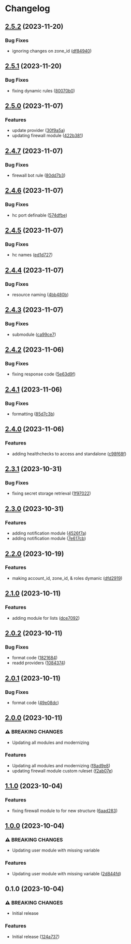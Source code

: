 # Changelog

## [2.5.2](https://github.com/Gravitas-Security/Cloudflare-Modules/compare/v2.5.1...v2.5.2) (2023-11-20)


### Bug Fixes

* ignoring changes on zone_id ([df84940](https://github.com/Gravitas-Security/Cloudflare-Modules/commit/df84940338d75b9a0ed4cc49d93314b54cc4e8dd))

## [2.5.1](https://github.com/Gravitas-Security/Cloudflare-Modules/compare/v2.5.0...v2.5.1) (2023-11-20)


### Bug Fixes

* fixing dynamic rules ([80070b0](https://github.com/Gravitas-Security/Cloudflare-Modules/commit/80070b081d0cd6bc93e8338c8778dc0804b0f830))

## [2.5.0](https://github.com/Gravitas-Security/Cloudflare-Modules/compare/v2.4.7...v2.5.0) (2023-11-07)


### Features

* update provider ([30f9a5a](https://github.com/Gravitas-Security/Cloudflare-Modules/commit/30f9a5a660b3fa50e5fbd380c0266b11d919a210))
* updating firewall module ([422b381](https://github.com/Gravitas-Security/Cloudflare-Modules/commit/422b3818fdd303a6c83bf84b056c5ded8165a7e9))

## [2.4.7](https://github.com/Gravitas-Security/Cloudflare-Modules/compare/v2.4.6...v2.4.7) (2023-11-07)


### Bug Fixes

* firewall bot rule ([80dd7b3](https://github.com/Gravitas-Security/Cloudflare-Modules/commit/80dd7b305c4f63b5a580da133018a5b5996f3abf))

## [2.4.6](https://github.com/Gravitas-Security/Cloudflare-Modules/compare/v2.4.5...v2.4.6) (2023-11-07)


### Bug Fixes

* hc port definable ([574dfbe](https://github.com/Gravitas-Security/Cloudflare-Modules/commit/574dfbe3587ffa6d53f618cec1c4829780d8118f))

## [2.4.5](https://github.com/Gravitas-Security/Cloudflare-Modules/compare/v2.4.4...v2.4.5) (2023-11-07)


### Bug Fixes

* hc names ([ed1d727](https://github.com/Gravitas-Security/Cloudflare-Modules/commit/ed1d7277ee0c245947db4beda844d3c90ab324e1))

## [2.4.4](https://github.com/Gravitas-Security/Cloudflare-Modules/compare/v2.4.3...v2.4.4) (2023-11-07)


### Bug Fixes

* resource naming ([4bb480b](https://github.com/Gravitas-Security/Cloudflare-Modules/commit/4bb480b225f5acd68b6ea386a46db917f4a35418))

## [2.4.3](https://github.com/Gravitas-Security/Cloudflare-Modules/compare/v2.4.2...v2.4.3) (2023-11-07)


### Bug Fixes

* submodule ([ca99ce7](https://github.com/Gravitas-Security/Cloudflare-Modules/commit/ca99ce7100ff74a1c9ab49ce7a6db5ec968dbce9))

## [2.4.2](https://github.com/Gravitas-Security/Cloudflare-Modules/compare/v2.4.1...v2.4.2) (2023-11-06)


### Bug Fixes

* fixing response code ([5e63d9f](https://github.com/Gravitas-Security/Cloudflare-Modules/commit/5e63d9fcc229a03606379395be5ad3f4d707081e))

## [2.4.1](https://github.com/Gravitas-Security/Cloudflare-Modules/compare/v2.4.0...v2.4.1) (2023-11-06)


### Bug Fixes

* formatting ([85d7c3b](https://github.com/Gravitas-Security/Cloudflare-Modules/commit/85d7c3b22c2232fbb5be9ea83eb98cabb775f4e4))

## [2.4.0](https://github.com/Gravitas-Security/Cloudflare-Modules/compare/v2.3.1...v2.4.0) (2023-11-06)


### Features

* adding healthchecks to access and standalone ([c98f68f](https://github.com/Gravitas-Security/Cloudflare-Modules/commit/c98f68f1712b68b1108a96ee4b87c11864f0eb49))

## [2.3.1](https://github.com/Gravitas-Security/Cloudflare-Modules/compare/v2.3.0...v2.3.1) (2023-10-31)


### Bug Fixes

* fixing secret storage retrieval ([1f97022](https://github.com/Gravitas-Security/Cloudflare-Modules/commit/1f97022d8e5295e978ec23c4251291405d22260f))

## [2.3.0](https://github.com/Gravitas-Security/Cloudflare-Modules/compare/v2.2.0...v2.3.0) (2023-10-31)


### Features

* adding notification module ([4526f7a](https://github.com/Gravitas-Security/Cloudflare-Modules/commit/4526f7a8990c35637d5ecff797086d80c9e09eb0))
* adding notification module ([7e617cb](https://github.com/Gravitas-Security/Cloudflare-Modules/commit/7e617cbb87bd991de8b177bc3de0e577da9f0cd9))

## [2.2.0](https://github.com/CyberViking949/Cloudflare-Modules/compare/v2.1.0...v2.2.0) (2023-10-19)


### Features

* making account_id, zone_id, & roles dymanic ([dfd2919](https://github.com/CyberViking949/Cloudflare-Modules/commit/dfd29191cd30394ecc0e7514ec261e3a03174361))

## [2.1.0](https://github.com/CyberViking949/Cloudflare-Modules/compare/v2.0.2...v2.1.0) (2023-10-11)


### Features

* adding module for lists ([dce7092](https://github.com/CyberViking949/Cloudflare-Modules/commit/dce709206a447662cdd0bfa79e31b0c3c659c85b))

## [2.0.2](https://github.com/CyberViking949/Cloudflare-Modules/compare/v2.0.1...v2.0.2) (2023-10-11)


### Bug Fixes

* format code ([1821684](https://github.com/CyberViking949/Cloudflare-Modules/commit/18216844442dbfb8521d8c8d9d782bf66443ebb9))
* readd providers ([1084374](https://github.com/CyberViking949/Cloudflare-Modules/commit/108437497f88d5073da3cb9097c5ed9d33c9dd38))

## [2.0.1](https://github.com/CyberViking949/Cloudflare-Modules/compare/v2.0.0...v2.0.1) (2023-10-11)


### Bug Fixes

* format code ([49e08dc](https://github.com/CyberViking949/Cloudflare-Modules/commit/49e08dc5947db4a4e95ca4da4225753004ebda08))

## [2.0.0](https://github.com/CyberViking949/Cloudflare-Modules/compare/v1.1.0...v2.0.0) (2023-10-11)


### ⚠ BREAKING CHANGES

* Updating all modules and modernizing

### Features

* Updating all modules and modernizing ([f8ad9e8](https://github.com/CyberViking949/Cloudflare-Modules/commit/f8ad9e81a2d8af252c11c4d7aa19b9bdb4359773))
* updating firewall module custom ruleset ([f2ab07e](https://github.com/CyberViking949/Cloudflare-Modules/commit/f2ab07ed5e003ec3659b56844bfdedc0d1b7c0e5))

## [1.1.0](https://github.com/CyberViking949/Cloudflare-Modules/compare/v1.0.0...v1.1.0) (2023-10-04)


### Features

* fixing firewall module to for new structure ([6aad283](https://github.com/CyberViking949/Cloudflare-Modules/commit/6aad283bc6f942e9a0fe91c7c2827caac9d955ba))

## [1.0.0](https://github.com/CyberViking949/Cloudflare-Modules/compare/v0.1.0...v1.0.0) (2023-10-04)


### ⚠ BREAKING CHANGES

* Updating user module with missing variable

### Features

* Updating user module with missing variable ([2d844fd](https://github.com/CyberViking949/Cloudflare-Modules/commit/2d844fdb4e39516f5bfe26b121d7ab6f0c5b6e07))

## 0.1.0 (2023-10-04)


### ⚠ BREAKING CHANGES

* Initial release

### Features

* Initial release ([124a737](https://github.com/CyberViking949/Cloudflare-Modules/commit/124a737f065a91a92d6259d593a304107eba996c))
